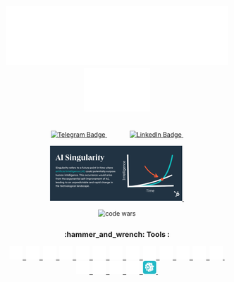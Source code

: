 <h1 align="center" style="color: #daae0c">
    <a href="https://github.com/sergeiown" target="_blank">
        <img src="https://github.com/sergeiown/sergeiown/blob/main/img/heythere.svg" alt="hey there" />
    </a>
    <a href="https://github.com/sergeiown" target="_blank">
        <img src="https://github.com/sergeiown/sergeiown/blob/main/img/hand.svg" alt="hand" width="150" height="100" />
    </a>
</h1>
&nbsp;
<div id="badges" align="center">
    <a href="https://t.me/sergeiown" target="_blank">
        <img
            src="https://img.shields.io/badge/telegram-grey?style=for-the-badge&logo=telegram&logoColor=white"
            alt="Telegram Badge"
            height="30"
        />
    </a>
    &nbsp;&nbsp;&nbsp;&nbsp;&nbsp;&nbsp;&nbsp;&nbsp;&nbsp;&nbsp;&nbsp;&nbsp;
    <a href="https://www.linkedin.com/in/sehii-myshko/" target="_blank">
        <img
            src="https://img.shields.io/badge/LinkedIn-blue?style=for-the-badge&logo=linkedin&logoColor=white"
            alt="LinkedIn Badge"
            height="30"
        />&nbsp;
    </a>
</div>
&nbsp;
<div id="certificate" align="center">
    <a href="https://en.wikipedia.org/wiki/Technological_singularity" target="_blank">
        <img
            src="https://github.com/sergeiown/sergeiown/blob/main/img/singularity.webp"
            title="Technological singularity"
            alt="Technological singularity"
            width="300"
        />&nbsp;
     </a>
</div>
&nbsp;  
<div id="counter" align="center">
    <img src="https://www.codewars.com/users/sergeiown/badges/micro" alt="code wars" height="25" />
</div>

##

<h3 align="center">:hammer_and_wrench: Tools :</h3>

<div align="center">
    <a href="https://developer.mozilla.org/en-US/docs/Glossary/HTML5" target="_blank">
        <img
            src="https://github.com/sergeiown/sergeiown/blob/main/img/html5.svg"
            title="html5"
            alt="html5"
            width="30"
            height="30"
        />&nbsp;
    </a>
    <a href="https://developer.mozilla.org/en-US/docs/Web/CSS" target="_blank">
        <img
            src="https://github.com/sergeiown/sergeiown/blob/main/img/css3.svg"
            title="css3"
            alt="css3"
            width="30"
            height="30"
        />&nbsp;
    </a>
    <a href="https://sass-lang.com/guide" target="_blank">
        <img
            src="https://github.com/sergeiown/sergeiown/blob/main/img/sass.svg"
            title="sass"
            alt="sass"
            width="30"
            height="30"
        />&nbsp;
    </a>
    <a href="https://developer.mozilla.org/en-US/docs/Web/JavaScript" target="_blank">
        <img
            src="https://github.com/sergeiown/sergeiown/blob/main/img/javascript.svg"
            title="javascript"
            alt="javascript"
            width="30"
            height="30"
        />&nbsp;
    </a>
    <a href="https://nodejs.org/en/" target="_blank">
        <img
            src="https://github.com/sergeiown/sergeiown/blob/main/img/node-dot-js.svg"
            title="node.js"
            alt="node.js"
            width="30"
            height="30"
        />&nbsp;
    </a>
    <a href="https://reactjs.org/" target="_blank">
        <img
            src="https://github.com/sergeiown/sergeiown/blob/main/img/react.svg"
            title="react"
            alt="react"
            width="30"
            height="30"
        />&nbsp;
    </a>
    <a href="https://www.jetbrains.com/webstorm/" target="_blank">
        <img
            src="https://github.com/sergeiown/sergeiown/blob/main/img/webstorm.svg"
            title="webstorm"
            alt="webstorm"
            width="30"
            height="30"
        />&nbsp;
    </a>
    <a href="https://en.wikibooks.org/wiki/Windows_Batch_Scripting" target="_blank">
        <img
            src="https://github.com/sergeiown/sergeiown/blob/main/img/batch.svg"
            title="batch script"
            alt="batch script"
            width="30"
            height="30"
        />&nbsp;
    </a>
    <a href="https://learn.microsoft.com/en-us/powershell/" target="_blank">
        <img
            src="https://github.com/sergeiown/sergeiown/blob/main/img/powershell.svg"
            title="powershell"
            alt="powershell"
            width="30"
            height="30"
        />&nbsp;
    </a>
    <a href="https://www.python.org/" target="_blank">
        <img
            src="https://github.com/sergeiown/sergeiown/blob/main/img/python.svg"
            title="python3"
            alt="python3"
            width="30"
            height="30"
        />&nbsp;
    </a>
    <a href="https://eslint.org/" target="_blank">
        <img
            src="https://github.com/sergeiown/sergeiown/blob/main/img/eslint.svg"
            title="eslint"
            alt="eslint"
            width="30"
            height="30"
        />&nbsp;
    </a>
    <a href="https://webpack.js.org/" target="_blank">
        <img
            src="https://github.com/sergeiown/sergeiown/blob/main/img/webpack.svg"
            title="webpack"
            alt="webpack"
            width="30"
            height="30"
        />&nbsp;
    </a>
    <a href="https://babeljs.io/" target="_blank">
        <img
            src="https://github.com/sergeiown/sergeiown/blob/main/img/babel.svg"
            title="babel"
            alt="babel"
            width="30"
            height="30"
        />&nbsp;
    </a>
    <a href="https://www.figma.com/" target="_blank">
        <img
            src="https://github.com/sergeiown/sergeiown/blob/main/img/figma.svg"
            title="figma"
            alt="figma"
            width="30"
            height="30"
        />&nbsp;
    </a>
    <a href="https://git-scm.com/" target="_blank">
        <img
            src="https://github.com/sergeiown/sergeiown/blob/main/img/git.svg"
            title="git"
            alt="git"
            width="30"
            height="30"
        />&nbsp;
    </a>
    <a href="https://github.com/sergeiown" target="_blank">
        <img
            src="https://github.com/sergeiown/sergeiown/blob/main/img/github.svg"
            title="github"
            alt="github"
            width="30"
            height="30"
        />&nbsp;
    </a>
    <a href="https://code.visualstudio.com/" target="_blank">
        <img
            src="https://github.com/sergeiown/sergeiown/blob/main/img/visualstudiocode.svg"
            title="visualstudio code"
            alt="visualstudio code"
            width="30"
            height="30"
        />&nbsp;
    </a>
    <a href="https://prepros.io/" target="_blank">
        <img
            src="https://github.com/sergeiown/sergeiown/blob/main/img/prepros.svg"
            title="prepros"
            alt="prepros"
            width="30"
            height="30"
        />&nbsp;
    </a>
</div>
